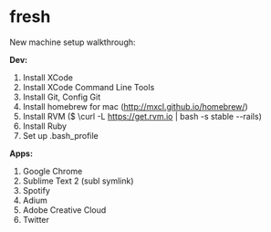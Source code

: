 fresh
=====

New machine setup walkthrough:

**Dev:**  
1. Install XCode  
2. Install XCode Command Line Tools  
3. Install Git, Config Git  
4. Install homebrew for mac (http://mxcl.github.io/homebrew/)  
5. Install RVM ($ \curl -L https://get.rvm.io | bash -s stable --rails)  
6. Install Ruby  
7. Set up .bash_profile  


**Apps:**  
1. Google Chrome  
2. Sublime Text 2 (subl symlink)  
3. Spotify  
4. Adium  
5. Adobe Creative Cloud  
6. Twitter
